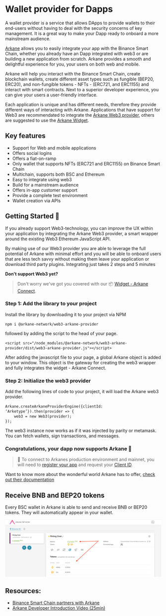 # Wallet provider for Dapps 

A wallet provider is a service that allows DApps to provide wallets to their end-users without having to deal with the security concerns of key management. It is a great way to make your Dapp ready to onboard a more mainstream audience.

[Arkane](https://arkane.network/?utm_source=binance&utm_medium=documentation) allows you to easily integrate your app with the Binance Smart Chain, whether you already have an Dapp integrated with web3 or are building a new application from scratch. Arkane provides a smooth and delightful experience for you, your users on both web and mobile.

Arkane will help you interact with the Binance Smart Chain, create blockchain wallets, create different asset types such as fungible (BEP20, ERC20), and non-fungible tokens - NFTs - (ERC721, and ERC1155) and interact with smart contracts. Next to a superior developer experience, you can give your users a user-friendly interface.

Each application is unique and has different needs, therefore they provide different ways of interacting with Arkane. Applications that have support for Web3 are recommendated to integrate the [Arkane Web3 provider](https://docs.arkane.network/widget/web3-provider/getting-started), others are suggested to use the [Arkane Widget](https://docs.arkane.network/widget/widget/introduction).


## Key features
- Support for Web and mobile applications
- Offers social logins
- Offers a fiat-on-ramp
- Only wallet that supports NFTs (ERC721 and ERC1155) on Binance Smart Chain
- Multichain, supports both BSC and Ethereum
- Easy to integrate using web3 
- Build for a mainstream audience
- Offers in-app customer support
- Provide a complete test environment
- Wallet creation via APIs


## Getting Started 🎉
If you already support Web3-technology, you can improve the UX within your application by integrating the Arkane Web3 provider, a smart wrapper around the existing Web3 Ethereum JavaScript API.

By making use of our Web3 provider you are able to leverage the full potential of Arkane with minimal effort and you will be able to onboard users that are less tech savvy without making them leave your application or download third party plugins. Integrating just takes 2 steps and 5 minutes




**Don't support Web3 yet?**
>Don't worry we've got you covered with our 📦 [Widget - Arkane Connect](https://docs.arkane.network/widget/).




### Step 1: Add the library to your project 
Install the library by downloading it to your project via NPM

```
npm i @arkane-network/web3-arkane-provider
```

followed by adding the script to the head of your page.

```
<script src="/node_modules/@arkane-network/web3-arkane-provider/dist/web3-arkane-provider.js"></script>
```

After adding the javascript file to your page, a global Arkane object is added to your window. This object is the gateway for creating the web3 wrapper and fully integrates the widget - Arkane Connect.

### Step 2: Initialize the web3 provider
Add the following lines of code to your project, it will load the Arkane web3 provider.

```
Arkane.createArkaneProviderEngine({clientId: ‘Arketype’}).then(provider => {
    web3 = new Web3(provider);
});
```
The web3 instance now works as if it was injected by parity or metamask. You can fetch wallets, sign transactions, and messages.
### Congratulations, your dapp now supports Arkane 🎉
>🧙 To connect to Arkanes production environment and mainnet, you will need to [register your app](https://arkane-network.typeform.com/to/hzbcGJ) and request your [Client ID](https://docs.arkane.network/widget/deep-dive/authentication#client-id).

Want to know more about the wonderful world Arkane has to offer, [check out their documentation](https://docs.arkane.network/widget/)



## Receive BNB and BEP20 tokens

Every BSC wallet in Arkane is able to send and receive BNB or BEP20 tokens. They will automatically  appear in your wallet.

<img src="https://github.com/ArkaneNetwork/content-management/blob/master/tutorials/bsc/create_wallet/09.png?raw=true" width="640">

## Resources:
* [Binance Smart Chain partners with Arkane](https://arkane.network/blog/binance-smart-chain-partners-with-arkane?utm_source=binance&utm_medium=documentation)
* [Arkane Developer Introduction Video (25min)](https://www.youtube.com/watch?v=F5yFvIKHCPk)



